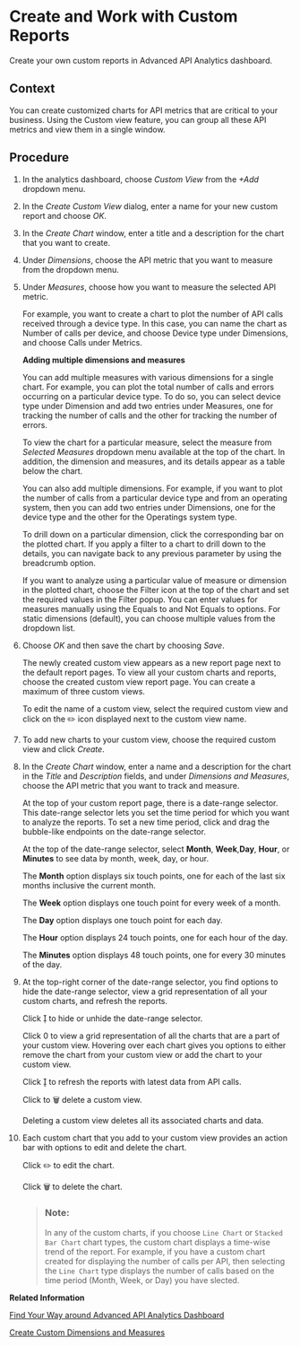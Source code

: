 <!-- loiodaf54fdbd2b34afba52833e8f896eb40 -->

<link rel="stylesheet" type="text/css" href="../../css/sap-icons.css"/>

# Create and Work with Custom Reports

Create your own custom reports in Advanced API Analytics dashboard.



## Context

You can create customized charts for API metrics that are critical to your business. Using the Custom view feature, you can group all these API metrics and view them in a single window.



## Procedure

1.  In the analytics dashboard, choose *Custom View* from the *\+Add* dropdown menu.

2.  In the *Create Custom View* dialog, enter a name for your new custom report and choose *OK*.

3.  In the *Create Chart* window, enter a title and a description for the chart that you want to create.

4.  Under *Dimensions*, choose the API metric that you want to measure from the dropdown menu.

5.  Under *Measures*, choose how you want to measure the selected API metric.

    For example, you want to create a chart to plot the number of API calls received through a device type. In this case, you can name the chart as Number of calls per device, and choose Device type under Dimensions, and choose Calls under Metrics.

    **Adding multiple dimensions and measures**

    You can add multiple measures with various dimensions for a single chart. For example, you can plot the total number of calls and errors occurring on a particular device type. To do so, you can select device type under Dimension and add two entries under Measures, one for tracking the number of calls and the other for tracking the number of errors.

    To view the chart for a particular measure, select the measure from *Selected Measures* dropdown menu available at the top of the chart. In addition, the dimension and measures, and its details appear as a table below the chart.

    You can also add multiple dimensions. For example, if you want to plot the number of calls from a particular device type and from an operating system, then you can add two entries under Dimensions, one for the device type and the other for the Operatings system type.

    To drill down on a particular dimension, click the corresponding bar on the plotted chart. If you apply a filter to a chart to drill down to the details, you can navigate back to any previous parameter by using the breadcrumb option.

    If you want to analyze using a particular value of measure or dimension in the plotted chart, choose the Filter icon at the top of the chart and set the required values in the Filter popup. You can enter values for measures manually using the Equals to and Not Equals to options. For static dimensions \(default\), you can choose multiple values from the dropdown list.

6.  Choose *OK* and then save the chart by choosing *Save*.

    The newly created custom view appears as a new report page next to the default report pages. To view all your custom charts and reports, choose the created custom view report page. You can create a maximum of three custom views.

    To edit the name of a custom view, select the required custom view and click on the :pencil2: icon displayed next to the custom view name.

7.  To add new charts to your custom view, choose the required custom view and click *Create*.

8.  In the *Create Chart* window, enter a name and a description for the chart in the *Title* and *Description* fields, and under *Dimensions and Measures*, choose the API metric that you want to track and measure.

    At the top of your custom report page, there is a date-range selector. This date-range selector lets you set the time period for which you want to analyze the reports. To set a new time period, click and drag the bubble-like endpoints on the date-range selector.

    At the top of the date-range selector, select **Month**, **Week**,**Day**, **Hour**, or **Minutes** to see data by month, week, day, or hour.

    The **Month** option displays six touch points, one for each of the last six months inclusive the current month.

    The **Week** option displays one touch point for every week of a month.

    The **Day** option displays one touch point for each day.

    The **Hour** option displays 24 touch points, one for each hour of the day.

    The **Minutes** option displays 48 touch points, one for every 30 minutes of the day.

9.  At the top-right corner of the date-range selector, you find options to hide the date-range selector, view a grid representation of all your custom charts, and refresh the reports.

    Click <span class="SAP-icons"></span> to hide or unhide the date-range selector.

    Click <span class="SAP-icons"></span> to view a grid representation of all the charts that are a part of your custom view. Hovering over each chart gives you options to either remove the chart from your custom view or add the chart to your custom view.

    Click <span class="SAP-icons"></span> to refresh the reports with latest data from API calls.

    Click to :wastebasket: delete a custom view.

    Deleting a custom view deletes all its associated charts and data.

10. Each custom chart that you add to your custom view provides an action bar with options to edit and delete the chart.

    Click :pencil2: to edit the chart.

    Click :wastebasket: to delete the chart.

    > ### Note:  
    > In any of the custom charts, if you choose `Line Chart` or `Stacked Bar Chart` chart types, the custom chart displays a time-wise trend of the report. For example, if you have a custom chart created for displaying the number of calls per API, then selecting the `Line Chart` type displays the number of calls based on the time period \(Month, Week, or Day\) you have slected.


**Related Information**  


[Find Your Way around Advanced API Analytics Dashboard](find-your-way-around-advanced-api-analytics-dashboard-1f96ba3.md "")

[Create Custom Dimensions and Measures](create-custom-dimensions-and-measures-ba211be.md "Capture and analyze data using custom dimensions and custom measures.")

